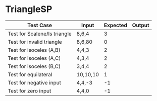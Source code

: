 # TriangleSP

Test Case | Input | Expected | Output
--------- |-------|--------|---------
Test for Scalene/Is triangle |8,6,4 | 3 |
Test for invalid triangle |8,6,80 | 0 |
Test for isoceles (A,B) |4,4,3 | 2 |
Test for isoceles (A,C) |4,3,4 | 2 |
Test for isoceles (B,C) |3,4,4 | 2 |
Test for equilateral |10,10,10 | 1 |
Test for negative input |4,4,-3 | -1 |
Test for zero input |4,4,0 | -1 |
